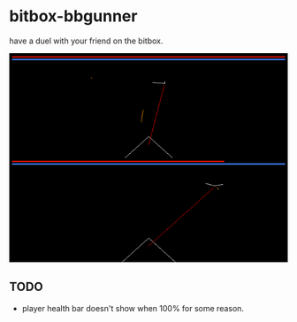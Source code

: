 # bitbox-bbgunner
have a duel with your friend on the bitbox.

![Picture of duel](https://github.com/lowagner/lowagner.github.io/blob/master/i/bbgunner.png)

## TODO

* player health bar doesn't show when 100% for some reason.
